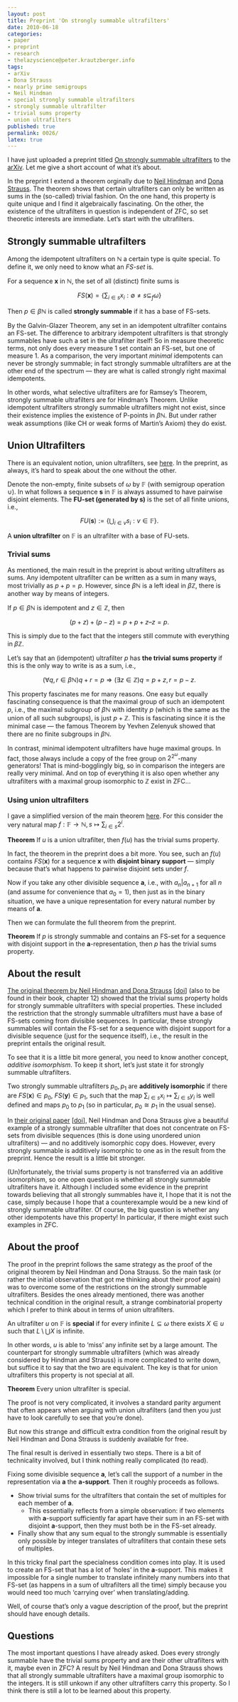 ```yaml
---
layout: post
title: Preprint 'On strongly summable ultrafilters'
date: 2010-06-18
categories:
- paper
- preprint
- research
- thelazyscience@peter.krautzberger.info
tags:
- arXiv
- Dona Strauss
- nearly prime semigroups
- Neil Hindman
- special strongly summable ultrafilters
- strongly summable ultrafilter
- trivial sums property
- union ultrafilters
published: true
permalink: 0026/
latex: true
---
```


I have just uploaded a preprint titled [On strongly summable ultrafilters](http://arxiv.org/abs/1006.3816) to the [arXiv](http://arxiv.org). Let me give a short account of what it’s about.

In the preprint I extend a theorem orginally due to [Neil Hindman](http://nhindman.us/) and [Dona Strauss](http://www.genealogy.math.ndsu.nodak.edu/id.php?id=38708). The theorem shows that certain ultrafilters can only be written as sums in the (so-called) trivial fashion. On the one hand, this property is quite unique and I find it algebraically fascinating. On the other, the existence of the ultrafilters in question is independent of ZFC, so set theoretic interests are immediate. Let’s start with the ultrafilters.

## Strongly summable ultrafilters

Among the idempotent ultrafilters on $\mathbb{N}$ a certain type is quite special. To define it, we only need to know what an _FS-set_ is.

For a sequence $\mathbf{x}$ in $\mathbb{N}$, the set of all (distinct) finite sums is

$${FS}( \mathbf{x}) = \left\{ \sum_{i \in s} x_i : \emptyset \neq s \subseteq_f \omega \right\} $$

 Then $p\in \beta \mathbb{N}$ is called **strongly summable** if it has a base of FS-sets.

By the Galvin-Glazer Theorem, any set in an idempotent ultrafilter contains an FS-set. The difference to arbitrary idempotent ultrafilters is that strongly summables have such a set in the ultrafilter itself! So in measure theoretic terms, not only does every measure 1 set contain an FS-set, but one of measure 1\. As a comparison, the very important _minimal_ idempotents can never be strongly summable; in fact strongly summable ultrafilters are at the other end of the spectrum — they are what is called strongly right maximal idempotents.

In other words, what selective ultrafilters are for Ramsey’s Theorem, strongly summable ultrafilters are for Hindman’s Theorem. Unlike idempotent ultrafilters strongly summable ultrafilters might not exist, since their existence implies the existence of P-points in $\beta \mathbb{N}$. But under rather weak assumptions (like CH or weak forms of Martin’s Axiom) they do exist.

## Union Ultrafilters

There is an equivalent notion, union ultrafilters, see [here](/0025/). In the preprint, as always, it’s hard to speak about the one without the other.

Denote the non-empty, finite subsets of $\omega$ by $\mathbb{F}$ (with semigroup operation $\cup$). In what follows a sequence $\mathbf{s}$ in $\mathbb{F}$ is always assumed to have pairwise disjoint elements.
 The **FU-set (generated by $\mathbf{s}$)** is the set of all finite unions, i.e.,

$$ {FU(} \mathbf{s} ) := \left\{ \bigcup_{ i \in v} s_i : v \in \mathbb{F} \right\}.  $$

 A **union ultrafilter** on $\mathbb{F}$ is an ultrafilter with a base of FU-sets.

### Trivial sums

As mentioned, the main result in the preprint is about writing ultrafilters as sums. Any idempotent ultrafilter can be written as a sum in many ways, most trivially as $p+ p = p$. However, since $\beta \mathbb{N}$ is a left ideal in $\beta \mathbb{Z}$, there is another way by means of integers.

If $p \in \beta \mathbb{N}$ is idempotent and $z \in \mathbb{Z}$, then

 $$(p+z) + (p-z) = p + p + z – z = p.$$

 This is simply due to the fact that the integers still commute with everything in $\beta \mathbb{Z}$.

Let’s say that an (idempotent) ultrafilter $p$ has **the trivial sums property** if this is the only way to write is as a sum, i.e.,

$$ (\forall q,r\in \beta \mathbb{N}) q+r = p \Rightarrow (\exists z \in \mathbb{Z}) q= p+z, r = p -z.  $$

This property fascinates me for many reasons. One easy but equally fascinating consequence is that the maximal group of such an idempotent $p$, i.e., the maximal subgroup of $\beta \mathbb{N}$ with identity $p$ (which is the same as the union of all such subgroups), is just $p + \mathbb{Z}$. This is fascinating since it is the minimal case — the famous Theorem by Yevhen Zelenyuk showed that there are no finite subgroups in $\beta \mathbb{N}$.

In contrast, minimal idempotent ultrafilters have huge maximal groups. In fact, those always include a copy of the free group on $2^{2^\omega}$-many generators! That is mind-bogglingly big, so in comparison the integers are really very minimal. And on top of everything it is also open whether any ultrafilters with a maximal group isomorphic to $\mathbb{Z}$ exist in ZFC…

### Using union ultrafilters

I gave a simplified version of the main theorem [here](/0025/). For this consider the very natural map $f: \mathbb{F} \rightarrow \mathbb{N}, s \mapsto \sum_{i \in s} 2^i$.

**Theorem** If $u$ is a union ultrafilter, then $f(u)$ has the trivial sums property.

In fact, the theorem in the preprint does a bit more. You see, such an $f(u)$ contains $FS ( \mathbf{x} )$ for a sequence $\mathbf{x}$ with **disjoint binary support** — simply because that’s what happens to pairwise disjoint sets under $f$.

Now if you take any other divisible sequence $\mathbf{a}$, i.e., with $a_n \vert a_{n+1}$ for all $n$ (and assume for convenience that $a_0 = 1$), then just as in the binary situation, we have a unique representation for every natural number by means of $\mathbf{a}$.

Then we can formulate the full theorem from the preprint.

**Theorem** If $p$ is strongly summable and contains an FS-set for a sequence with disjoint support in the $\mathbf{a}$-representation, then $p$ has the trivial sums property.

## About the result

[The original theorem by Neil Hindman and Dona Strauss](http://nhindman.us/research/primes.pdf) [[doi](http://doi.org/10.1007/BF02573639)] (also to be found in their book, chapter 12) showed that the trivial sums property holds for strongly summable ultrafilters with special properties. These included the restriction that the strongly summable ultrafilters must have a base of FS-sets coming from divisible sequences. In particular, these strongly summables will contain the FS-set for a sequence with disjoint support for a divisible sequence (just for the sequence itself), i.e., the result in the preprint entails the original result.

To see that it is a little bit more general, you need to know another concept, _additive isomorphism_. To keep it short, let’s just state it for strongly summable ultrafilters.

Two strongly summable ultrafilters $p_0, p_1$ are **additively isomorphic** if there are ${FS(} \mathbf{x} ) \in p_ 0$, ${FS(} \mathbf{y} ) \in p_ 1$, such that the map $\sum_ {i\in s} x_ i \mapsto \sum_ {i \in s} y_ i$ is well defined and maps $p_0$ to $p_1$ (so in particular, $p_ 0 \cong p_ 1$ in the usual sense).

In [their original paper](http://nhindman.us/research/primes.pdf) [[doi](http://doi.org/10.1007/BF02573639)], Neil Hindman and Dona Strauss give a beautiful example of a strongly summable ultrafilter that does not concentrate on FS-sets from divisible sequences (this is done using unordered union ultrafilters) — and no additively isomorphic copy does. However, every strongly summable is additively isomorphic to one as in the result from the preprint. Hence the result is a little bit stronger.

(Un)fortunately, the trivial sums property is not transferred via an additive isomorphism, so one open question is whether all strongly summable ultrafilters have it. Although I included some evidence in the preprint towards believing that all strongly summables have it, I hope that it is not the case, simply because I hope that a counterexample would be a new kind of strongly summable ultrafilter. Of course, the big question is whether any other idempotents have this property! In particular, if there might exist such examples in ZFC.

## About the proof

The proof in the preprint follows the same strategy as the proof of the original theorem by Neil Hindman and Dona Strauss. So the main task (or rather the initial observation that got me thinking about their proof again) was to overcome some of the restrictions on the strongly summable ultrafilters. Besides the ones already mentioned, there was another technical condition in the original result, a strange combinatorial property which I prefer to think about in terms of union ultrafilters.

An ultrafilter $u$ on $\mathbb{F}$ is **special** if for every infinite $L\subseteq \omega$ there exists $X \in u$ such that $L \setminus \bigcup X$ is infinite.

In other words, $u$ is able to ‘miss’ any infinite set by a large amount. The counterpart for strongly summable ultrafilters (which was already considered by Hindman and Strauss) is more complicated to write down, but suffice it to say that the two are equivalent. The key is that for union ultrafilters this property is not special at all.

**Theorem** Every union ultrafilter is special.

The proof is not very complicated, it involves a standard parity argument that often appears when arguing with union ultrafilters (and then you just have to look carefully to see that you’re done).

But now this strange and difficult extra condition from the original result by Neil Hindman and Dona Strauss is suddenly available for free.

The final result is derived in essentially two steps. There is a bit of technicality involved, but I think nothing really complicated (to read).

Fixing some divisible sequence $\mathbf{a}$, let’s call the support of a number in the representation via $\mathbf{a}$ the **$\mathbf{a}$-support**. Then it roughly proceeds as follows.

*   Show trivial sums for the ultrafilters that contain the set of multiples for each member of $\mathbf{a}$.
    *   This essentially reflects from a simple observation: if two elements with $\mathbf{a}$-support sufficiently far apart have their sum in an FS-set with disjoint $\mathbf{a}$-support, then they must both be in the FS-set already.
*   Finally show that any sum equal to the strongly summable is essentially only possible by integer translates of ultrafilters that contain these sets of multiples.

In this tricky final part the specialness condition comes into play. It is used to create an FS-set that has a lot of ‘holes’ in the $\mathbf{a}$-support. This makes it impossible for a single number to translate infinitely many numbers into that FS-set (as happens in a sum of ultrafilters all the time) simply because you would need too much ‘carrying over’ when translating/adding.

Well, of course that’s only a vague description of the proof, but the preprint should have enough details.

## Questions

The most important questions I have already asked. Does every strongly summable have the trivial sums property and are their other ultrafilters with it, maybe even in ZFC? A result by Neil Hindman and Dona Strauss shows that all strongly summable ultrafilters have a maximal group isomorphic to the integers. It is still unkown if any other ultrafilters carry this property. So I think there is still a lot to be learned about this property.
